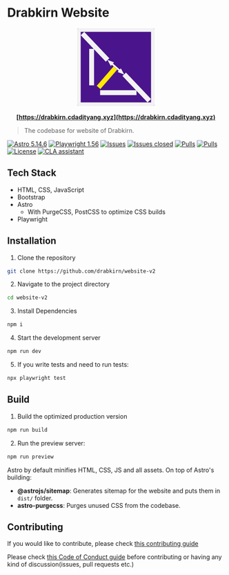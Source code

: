 # Drabkirn Website

<div align="center">
  <img src="./public/images/drabkirn-logo-180x180.png"/>

  **[https://drabkirn.cdadityang.xyz](https://drabkirn.cdadityang.xyz)**
</div>

> The codebase for website of Drabkirn.

[![Astro 5.14.6](https://img.shields.io/badge/Astro-v5.14.6-blue.svg)](https://astro.build/)
[![Playwright 1.56](https://img.shields.io/badge/Playwright-v1.56-orange.svg)](https://playwright.dev)
[![Issues](https://img.shields.io/github/issues/drabkirn/website-v2.svg)](https://github.com/drabkirn/website-v2/issues)
[![Issues closed](https://img.shields.io/github/issues-closed/drabkirn/website-v2.svg)](https://github.com/drabkirn/website-v2/issues)
[![Pulls](https://img.shields.io/github/issues-pr/drabkirn/website-v2.svg)](https://github.com/drabkirn/website-v2/pulls)
[![Pulls](https://img.shields.io/github/issues-pr-closed/drabkirn/website-v2.svg)](https://github.com/drabkirn/website-v2/pulls)
[![License](https://img.shields.io/github/license/drabkirn/website-v2.svg)](https://choosealicense.com/licenses/agpl-3.0/)
[![CLA assistant](https://cla-assistant.io/readme/badge/drabkirn/website-v2)](https://cla-assistant.io/drabkirn/website-v2)

## Tech Stack
- HTML, CSS, JavaScript
- Bootstrap
- Astro
  - With PurgeCSS, PostCSS to optimize CSS builds
- Playwright

## Installation
1. Clone the repository
```bash
git clone https://github.com/drabkirn/website-v2
```

2. Navigate to the project directory
```bash
cd website-v2
```

3. Install Dependencies
```bash
npm i
```

4. Start the development server
```bash
npm run dev
```

5. If you write tests and need to run tests:
```bash
npx playwright test
```

## Build
1. Build the optimized production version
```bash
npm run build
```

2. Run the preview server:
```bash
npm run preview
```

Astro by default minifies HTML, CSS, JS and all assets. On top of Astro's building:
- **@astrojs/sitemap**: Generates sitemap for the website and puts them in `dist/` folder.
- **astro-purgecss**: Purges unused CSS from the codebase.

## Contributing
If you would like to contribute, please check [this contributing guide](https://github.com/drabkirn/website-v2/blob/master/CONTRIBUTING.md)

Please check [this Code of Conduct guide](https://github.com/drabkirn/website-v2/blob/master/CODE_OF_CONDUCT.md) before contributing or having any kind of discussion(issues, pull requests etc.)